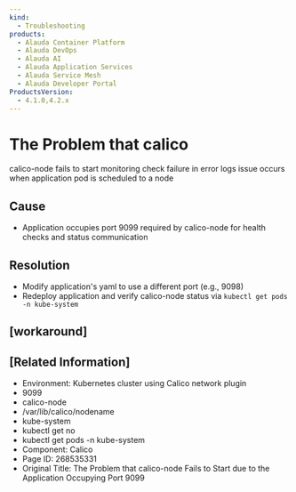 ```yaml
---
kind:
  - Troubleshooting
products:
  - Alauda Container Platform
  - Alauda DevOps
  - Alauda AI
  - Alauda Application Services
  - Alauda Service Mesh
  - Alauda Developer Portal
ProductsVersion:
  - 4.1.0,4.2.x
---
```

<!-- A type of document that involves encountering a fault, diagnosing it, performing root cause analysis, and providing solutions. -->

# The Problem that calico

calico-node fails to start monitoring check failure in error logs issue occurs when application pod is scheduled to a node

## Cause
- Application occupies port 9099 required by calico-node for health checks and status communication

## Resolution
- Modify application's yaml to use a different port (e.g., 9098)
- Redeploy application and verify calico-node status via `kubectl get pods -n kube-system`

## [workaround]

## [Related Information]
- Environment: Kubernetes cluster using Calico network plugin
- 9099
- calico-node
- /var/lib/calico/nodename
- kube-system
- kubectl get no
- kubectl get pods -n kube-system
- Component: Calico
- Page ID: 268535331
- Original Title: The Problem that calico-node Fails to Start due to the Application Occupying Port 9099
